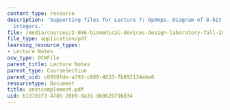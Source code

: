 ```yaml
---
content_type: resource
description: 'Supporting files for Lecture 7: OpAmps. Diagram of 8-bit one''s complement
  integers.'
file: /media/courses/2-996-biomedical-devices-design-laboratory-fall-2007/b13783f3478520b9da3196062979b834_onescomplement.pdf
file_type: application/pdf
learning_resource_types:
- Lecture Notes
ocw_type: OCWFile
parent_title: Lecture Notes
parent_type: CourseSection
parent_uid: c6958fde-a793-c080-4033-7b892134ebe6
resourcetype: Document
title: onescomplement.pdf
uid: b13783f3-4785-20b9-da31-96062979b834
---
```

